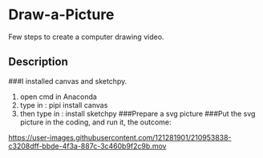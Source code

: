 # Draw-a-Picture
Few steps to create a computer drawing video.
## Description
###I installed canvas and sketchpy.
1. open cmd in Anaconda
2. type in : pipi install canvas 
3. then type in : install sketchpy
###Prepare a svg picture
###Put the svg picture in the coding, and run it, the outcome:

https://user-images.githubusercontent.com/121281901/210953838-c3208dff-bbde-4f3a-887c-3c460b9f2c9b.mov



